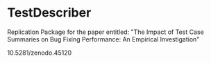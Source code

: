 # TestDescriber
Replication Package for the paper entitled: "The Impact of Test Case Summaries on Bug Fixing Performance: An Empirical Investigation"

10.5281/zenodo.45120

